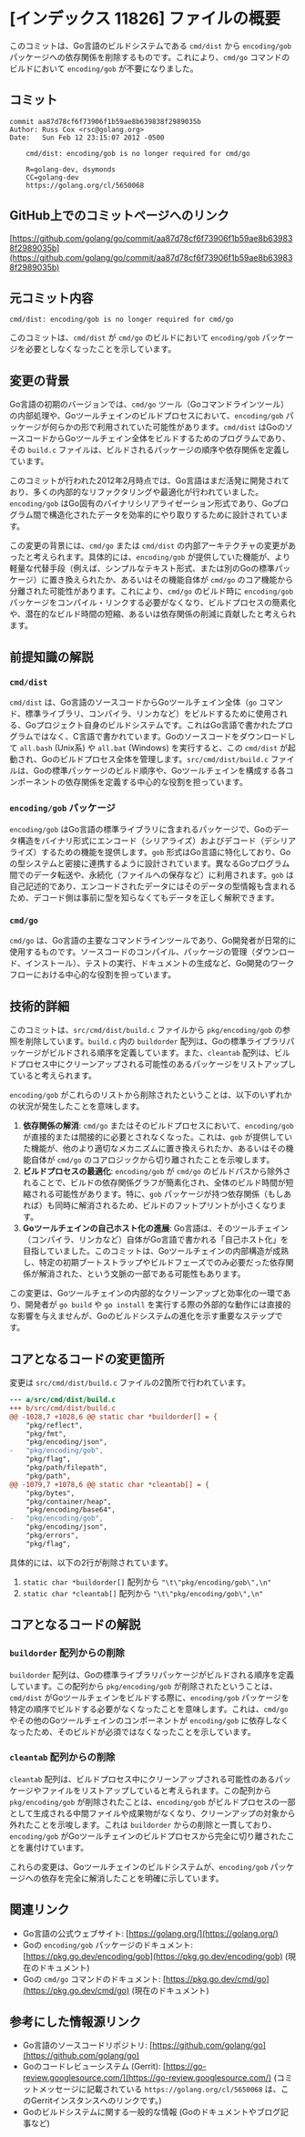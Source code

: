 # [インデックス 11826] ファイルの概要

このコミットは、Go言語のビルドシステムである `cmd/dist` から `encoding/gob` パッケージへの依存関係を削除するものです。これにより、`cmd/go` コマンドのビルドにおいて `encoding/gob` が不要になりました。

## コミット

```
commit aa87d78cf6f73906f1b59ae8b639838f2989035b
Author: Russ Cox <rsc@golang.org>
Date:   Sun Feb 12 23:15:07 2012 -0500

    cmd/dist: encoding/gob is no longer required for cmd/go
    
    R=golang-dev, dsymonds
    CC=golang-dev
    https://golang.org/cl/5650068
```

## GitHub上でのコミットページへのリンク

[https://github.com/golang/go/commit/aa87d78cf6f73906f1b59ae8b639838f2989035b](https://github.com/golang/go/commit/aa87d78cf6f73906f1b59ae8b639838f2989035b)

## 元コミット内容

`cmd/dist: encoding/gob is no longer required for cmd/go`

このコミットは、`cmd/dist` が `cmd/go` のビルドにおいて `encoding/gob` パッケージを必要としなくなったことを示しています。

## 変更の背景

Go言語の初期のバージョンでは、`cmd/go` ツール（Goコマンドラインツール）の内部処理や、Goツールチェインのビルドプロセスにおいて、`encoding/gob` パッケージが何らかの形で利用されていた可能性があります。`cmd/dist` はGoのソースコードからGoツールチェイン全体をビルドするためのプログラムであり、その `build.c` ファイルは、ビルドされるパッケージの順序や依存関係を定義しています。

このコミットが行われた2012年2月時点では、Go言語はまだ活発に開発されており、多くの内部的なリファクタリングや最適化が行われていました。`encoding/gob` はGo固有のバイナリシリアライゼーション形式であり、Goプログラム間で構造化されたデータを効率的にやり取りするために設計されています。

この変更の背景には、`cmd/go` または `cmd/dist` の内部アーキテクチャの変更があったと考えられます。具体的には、`encoding/gob` が提供していた機能が、より軽量な代替手段（例えば、シンプルなテキスト形式、または別のGoの標準パッケージ）に置き換えられたか、あるいはその機能自体が `cmd/go` のコア機能から分離された可能性があります。これにより、`cmd/go` のビルド時に `encoding/gob` パッケージをコンパイル・リンクする必要がなくなり、ビルドプロセスの簡素化や、潜在的なビルド時間の短縮、あるいは依存関係の削減に貢献したと考えられます。

## 前提知識の解説

### `cmd/dist`

`cmd/dist` は、Go言語のソースコードからGoツールチェイン全体（`go` コマンド、標準ライブラリ、コンパイラ、リンカなど）をビルドするために使用される、Goプロジェクト自身のビルドシステムです。これはGo言語で書かれたプログラムではなく、C言語で書かれています。Goのソースコードをダウンロードして `all.bash` (Unix系) や `all.bat` (Windows) を実行すると、この `cmd/dist` が起動され、Goのビルドプロセス全体を管理します。`src/cmd/dist/build.c` ファイルは、Goの標準パッケージのビルド順序や、Goツールチェインを構成する各コンポーネントの依存関係を定義する中心的な役割を担っています。

### `encoding/gob` パッケージ

`encoding/gob` はGo言語の標準ライブラリに含まれるパッケージで、Goのデータ構造をバイナリ形式にエンコード（シリアライズ）およびデコード（デシリアライズ）するための機能を提供します。`gob` 形式はGo言語に特化しており、Goの型システムと密接に連携するように設計されています。異なるGoプログラム間でのデータ転送や、永続化（ファイルへの保存など）に利用されます。`gob` は自己記述的であり、エンコードされたデータにはそのデータの型情報も含まれるため、デコード側は事前に型を知らなくてもデータを正しく解釈できます。

### `cmd/go`

`cmd/go` は、Go言語の主要なコマンドラインツールであり、Go開発者が日常的に使用するものです。ソースコードのコンパイル、パッケージの管理（ダウンロード、インストール）、テストの実行、ドキュメントの生成など、Go開発のワークフローにおける中心的な役割を担っています。

## 技術的詳細

このコミットは、`src/cmd/dist/build.c` ファイルから `pkg/encoding/gob` の参照を削除しています。`build.c` 内の `buildorder` 配列は、Goの標準ライブラリパッケージがビルドされる順序を定義しています。また、`cleantab` 配列は、ビルドプロセス中にクリーンアップされる可能性のあるパッケージをリストアップしていると考えられます。

`encoding/gob` がこれらのリストから削除されたということは、以下のいずれかの状況が発生したことを意味します。

1.  **依存関係の解消**: `cmd/go` またはそのビルドプロセスにおいて、`encoding/gob` が直接的または間接的に必要とされなくなった。これは、`gob` が提供していた機能が、他のより適切なメカニズムに置き換えられたか、あるいはその機能自体が `cmd/go` のコアロジックから切り離されたことを示唆します。
2.  **ビルドプロセスの最適化**: `encoding/gob` が `cmd/go` のビルドパスから除外されることで、ビルドの依存関係グラフが簡素化され、全体のビルド時間が短縮される可能性があります。特に、`gob` パッケージが持つ依存関係（もしあれば）も同時に解消されるため、ビルドのフットプリントが小さくなります。
3.  **Goツールチェインの自己ホスト化の進展**: Go言語は、そのツールチェイン（コンパイラ、リンカなど）自体がGo言語で書かれる「自己ホスト化」を目指していました。このコミットは、Goツールチェインの内部構造が成熟し、特定の初期ブートストラップやビルドフェーズでのみ必要だった依存関係が解消された、という文脈の一部である可能性もあります。

この変更は、Goツールチェインの内部的なクリーンアップと効率化の一環であり、開発者が `go build` や `go install` を実行する際の外部的な動作には直接的な影響を与えませんが、Goのビルドシステムの進化を示す重要なステップです。

## コアとなるコードの変更箇所

変更は `src/cmd/dist/build.c` ファイルの2箇所で行われています。

```diff
--- a/src/cmd/dist/build.c
+++ b/src/cmd/dist/build.c
@@ -1028,7 +1028,6 @@ static char *buildorder[] = {
 	"pkg/reflect",
 	"pkg/fmt",
 	"pkg/encoding/json",
-	"pkg/encoding/gob",
 	"pkg/flag",
 	"pkg/path/filepath",
 	"pkg/path",
@@ -1079,7 +1078,6 @@ static char *cleantab[] = {
 	"pkg/bytes",
 	"pkg/container/heap",
 	"pkg/encoding/base64",
-	"pkg/encoding/gob",
 	"pkg/encoding/json",
 	"pkg/errors",
 	"pkg/flag",
```

具体的には、以下の2行が削除されています。

1.  `static char *buildorder[]` 配列から `"\t\"pkg/encoding/gob\",\n"`
2.  `static char *cleantab[]` 配列から `"\t\"pkg/encoding/gob\",\n"`

## コアとなるコードの解説

### `buildorder` 配列からの削除

`buildorder` 配列は、Goの標準ライブラリパッケージがビルドされる順序を定義しています。この配列から `pkg/encoding/gob` が削除されたということは、`cmd/dist` がGoツールチェインをビルドする際に、`encoding/gob` パッケージを特定の順序でビルドする必要がなくなったことを意味します。これは、`cmd/go` やその他のGoツールチェインのコンポーネントが `encoding/gob` に依存しなくなったため、そのビルドが必須ではなくなったことを示しています。

### `cleantab` 配列からの削除

`cleantab` 配列は、ビルドプロセス中にクリーンアップされる可能性のあるパッケージやファイルをリストアップしていると考えられます。この配列から `pkg/encoding/gob` が削除されたことは、`encoding/gob` がビルドプロセスの一部として生成される中間ファイルや成果物がなくなり、クリーンアップの対象から外れたことを示唆します。これは `buildorder` からの削除と一貫しており、`encoding/gob` がGoツールチェインのビルドプロセスから完全に切り離されたことを裏付けています。

これらの変更は、Goツールチェインのビルドシステムが、`encoding/gob` パッケージへの依存を完全に解消したことを明確に示しています。

## 関連リンク

*   Go言語の公式ウェブサイト: [https://golang.org/](https://golang.org/)
*   Goの `encoding/gob` パッケージのドキュメント: [https://pkg.go.dev/encoding/gob](https://pkg.go.dev/encoding/gob) (現在のドキュメント)
*   Goの `cmd/go` コマンドのドキュメント: [https://pkg.go.dev/cmd/go](https://pkg.go.dev/cmd/go) (現在のドキュメント)

## 参考にした情報源リンク

*   Go言語のソースコードリポジトリ: [https://github.com/golang/go](https://github.com/golang/go)
*   Goのコードレビューシステム (Gerrit): [https://go-review.googlesource.com/](https://go-review.googlesource.com/) (コミットメッセージに記載されている `https://golang.org/cl/5650068` は、このGerritインスタンスへのリンクです。)
*   Goのビルドシステムに関する一般的な情報 (Goのドキュメントやブログ記事など)

